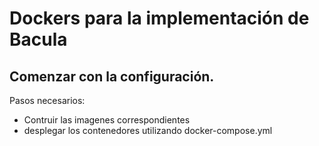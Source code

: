 # Dockers para la implementación de Bacula
## Comenzar con la configuración.
Pasos necesarios:
* Contruir las imagenes correspondientes
* desplegar los contenedores utilizando docker-compose.yml
